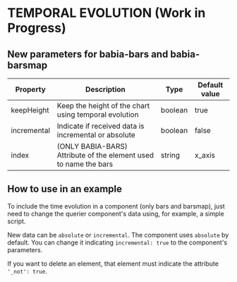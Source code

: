 # TEMPORAL EVOLUTION (Work in Progress)

## New parameters for babia-bars and babia-barsmap

| Property        | Description           | Type   | Default value |
| --------        | -----------           | ----   | ----- |
| keepHeight          | Keep the height of the chart using temporal evolution | boolean | true |
| incremental          | Indicate if received data is incremental or absolute | boolean | false |
| index        | (ONLY BABIA-BARS) Attribute of the element used to name the bars | string | x_axis |

## How to use in an example

To include the time evolution in a component (only bars and barsmap), just need to change the querier component's data using, for example, a simple script.

New data can be `absolute` or `incremental`. The component uses `absolute` by default. You can change it indicating `incremental: true` to the component's parameters.

If you want to delete an element, that element must indicate the attribute `'_not': true`.